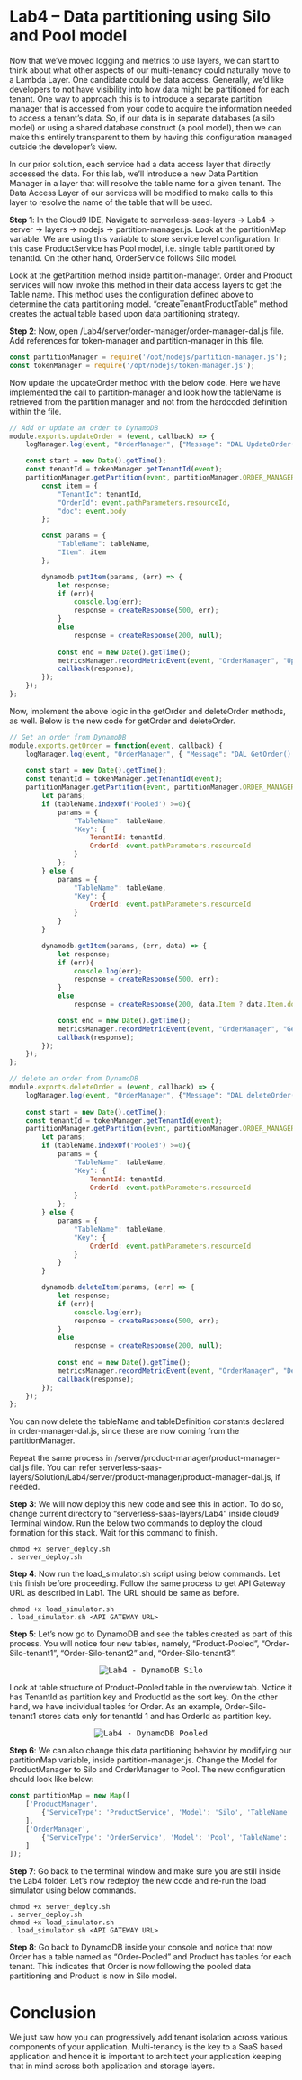 # Lab4 – Data partitioning using Silo and Pool model
Now that we’ve moved logging and metrics to use layers, we can start to think about what other aspects of our multi-tenancy could naturally move to a Lambda Layer. One candidate could be data access. Generally, we’d like developers to not have visibility into how data might be partitioned for each tenant. One way to approach this is to introduce a separate partition manager that is accessed from your code to acquire the information needed to access a tenant’s data. So, if our data is in separate databases (a silo model) or using a shared database construct (a pool model), then we can make this entirely transparent to them by having this configuration managed outside the developer’s view. 

In our prior solution, each service had a data access layer that directly accessed the data. For this lab, we’ll introduce a new Data Partition Manager in a layer that will resolve the table name for a given tenant. The Data Access Layer of our services will be modified to make calls to this layer to resolve the name of the table that will be used.

<b>Step 1</b>: In the Cloud9 IDE, Navigate to serverless-saas-layers -> Lab4 -> server -> layers -> nodejs -> partition-manager.js. Look at the partitionMap variable. We are using this variable to store service level configuration. In this case ProductService has Pool model, i.e. single table partitioned by tenantId. On the other hand, OrderService follows Silo model. 

Look at the getPartition method inside partition-manager. Order and Product services will now invoke this method in their data access layers to get the Table name. This method uses the configuration defined above to determine the data partitioning model. “createTenantProductTable” method creates the actual table based upon data partitioning strategy.

<b>Step 2</b>: Now, open /Lab4/server/order-manager/order-manager-dal.js file. Add references for token-manager and partition-manager in this file.
```javascript
const partitionManager = require('/opt/nodejs/partition-manager.js');
const tokenManager = require('/opt/nodejs/token-manager.js');
```
Now update the updateOrder method with the below code. Here we have implemented the call to partition-manager and look how the tableName is retrieved from the partition manager and not from the hardcoded definition within the file.
```javascript
// Add or update an order to DynamoDB 
module.exports.updateOrder = (event, callback) => {
    logManager.log(event, "OrderManager", {"Message": "DAL UpdateOrder() called.", "OrderId" : event.pathParameters.resourceId});

    const start = new Date().getTime();
    const tenantId = tokenManager.getTenantId(event);
    partitionManager.getPartition(event, partitionManager.ORDER_MANAGER, event.pathParameters.resourceId, function(tableName) {
        const item = {
            "TenantId": tenantId,
            "OrderId": event.pathParameters.resourceId,
            "doc": event.body
        };

        const params = {
            "TableName": tableName,
            "Item": item
        };

        dynamodb.putItem(params, (err) => {
            let response;
            if (err){
                console.log(err);
                response = createResponse(500, err);
            }
            else
                response = createResponse(200, null);
            
            const end = new Date().getTime();
            metricsManager.recordMetricEvent(event, "OrderManager", "UpdateOrder", event, end - start);            
            callback(response);
        });        
    });
};
```
Now, implement the above logic in the getOrder and deleteOrder methods, as well. Below is the new code for getOrder and deleteOrder.
```javascript
// Get an order from DynamoDB
module.exports.getOrder = function(event, callback) {
    logManager.log(event, "OrderManager", { "Message": "DAL GetOrder() called.", "OrderId" : event.pathParameters.resourceId});
    
    const start = new Date().getTime();
    const tenantId = tokenManager.getTenantId(event);
    partitionManager.getPartition(event, partitionManager.ORDER_MANAGER, event.pathParameters.resourceId, function(tableName) {
        let params;
        if (tableName.indexOf('Pooled') >=0){
            params = {
                "TableName": tableName,
                "Key": {
                    TenantId: tenantId,
                    OrderId: event.pathParameters.resourceId
                }
            };
        } else {
            params = {
                "TableName": tableName,
                "Key": {
                    OrderId: event.pathParameters.resourceId
                }
            }
        }

        dynamodb.getItem(params, (err, data) => {
            let response;
            if (err){
                console.log(err);
                response = createResponse(500, err);
            }
            else
                response = createResponse(200, data.Item ? data.Item.doc : null);

            const end = new Date().getTime();
            metricsManager.recordMetricEvent(event, "OrderManager", "GetOrder", event, end - start);
            callback(response);
        });   
    }); 
};
```
```javascript
// delete an order from DynamoDB 
module.exports.deleteOrder = (event, callback) => {
    logManager.log(event, "OrderManager", {"Message": "DAL deleteOrder() called.", "OrderId" : event.pathParameters.resourceId});
    
    const start = new Date().getTime();
    const tenantId = tokenManager.getTenantId(event);
    partitionManager.getPartition(event, partitionManager.ORDER_MANAGER, event.pathParameters.resourceId, function(tableName) {
        let params;
        if (tableName.indexOf('Pooled') >=0){
            params = {
                "TableName": tableName,
                "Key": {
                    TenantId: tenantId,
                    OrderId: event.pathParameters.resourceId
                }
            };
        } else {
            params = {
                "TableName": tableName,
                "Key": {
                    OrderId: event.pathParameters.resourceId
                }
            }
        }

        dynamodb.deleteItem(params, (err) => {
            let response;
            if (err){
                console.log(err);
                response = createResponse(500, err);
            }
            else
                response = createResponse(200, null);
            
            const end = new Date().getTime();
            metricsManager.recordMetricEvent(event, "OrderManager", "DeleteOrder", event, end - start);
            callback(response);
        });
    });
};
```
You can now delete the tableName and tableDefinition constants declared in order-manager-dal.js, since these are now coming from the partitionManager. 

Repeat the same process in /server/product-manager/product-manager-dal.js file. You can refer serverless-saas-layers/Solution/Lab4/server/product-manager/product-manager-dal.js, if needed.

<b>Step 3</b>: We will now deploy this new code and see this in action. To do so, change current directory to “serverless-saas-layers/Lab4” inside cloud9 Terminal window. Run the below two commands to deploy the cloud formation for this stack. Wait for this command to finish. 
```
chmod +x server_deploy.sh
. server_deploy.sh
```
<b>Step 4</b>: Now run the load_simulator.sh script using below commands. Let this finish before proceeding. Follow the same process to get API Gateway URL as described in Lab1. The URL should be same as before. 
```
chmod +x load_simulator.sh
. load_simulator.sh <API GATEWAY URL>
```
<b>Step 5</b>: Let’s now go to DynamoDB and see the tables created as part of this process. You will notice four new tables, namely, “Product-Pooled”, “Order-Silo-tenant1”, “Order-Silo-tenant2” and, “Order-Silo-tenant3”. 
<p align="center"><kbd><img src="../Images/Lab4-Dynamodb.png" alt="Lab4 - DynamoDB Silo"/></kbd></p>
Look at table structure of Product-Pooled table in the overview tab. Notice it has TenantId as partition key and ProductId as the sort key. On the other hand, we have individual tables for Order. As an example, Order-Silo-tenant1 stores data only for tenantId 1 and has OrderId as partition key.
<p align="center"><kbd><img src="../Images/Lab4-DynamoDB2.png" alt="Lab4 - DynamoDB Pooled"/></kbd></p>
<b>Step 6</b>: We can also change this data partitioning behavior by modifying our partitionMap variable, inside partition-manager.js. Change the Model for ProductManager to Silo and OrderManager to Pool. The new configuration should look like below:

```javascript
const partitionMap = new Map([
    ['ProductManager', 
        {'ServiceType': 'ProductService', 'Model': 'Silo', 'TableName': 'Product'}
    ],
    ['OrderManager', 
        {'ServiceType': 'OrderService', 'Model': 'Pool', 'TableName': 'Order'}
    ]
]);
```

<b>Step 7</b>: Go back to the terminal window and make sure you are still inside the Lab4 folder. Let’s now redeploy the new code and re-run the load simulator using below commands.
```
chmod +x server_deploy.sh
. server_deploy.sh
chmod +x load_simulator.sh
. load_simulator.sh <API GATEWAY URL>
```
<b>Step 8</b>: Go back to DynamoDB inside your console and notice that now Order has a table named as “Order-Pooled” and Product has tables for each tenant. This indicates that Order is now following the pooled data partitioning and Product is now in Silo model.

# Conclusion
We just saw how you can progressively add tenant isolation across various components of your application. Multi-tenancy is the key to a SaaS based application and hence it is important to architect your application keeping that in mind across both application and storage layers.
